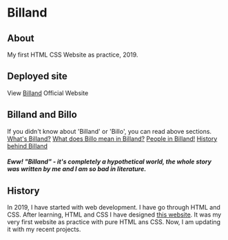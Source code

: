 # Billand
## About
My first HTML CSS Website as practice, 2019. 

## Deployed site
View [Billand](https://billand-by-sayan.netlify.app/) Official Website


## Billand and Billo
If you didn't know about 'Billand' or 'Billo', you can read above sections.
[What's Billand?](https://billand-by-sayan.netlify.app/index2.html#billand)
[What does Billo mean in Billand?](https://billand-by-sayan.netlify.app/index2.html#billo)
[People in Billand!](https://billand-by-sayan.netlify.app/index2.html#people)
[History behind Billand](https://billand-by-sayan.netlify.app/index2.html#history)

##### Eww! "Billand" - it's completely a hypothetical world, the whole story was written by me and I am so bad in literature.

## History
In 2019, I have started with web development. I have go through HTML and CSS. After learning, HTML and CSS I have designed [this website](https://billand-by-sayan.netlify.app/). It was my very first website as practice with pure HTML ans CSS. Now, I am updating it with my recent projects.